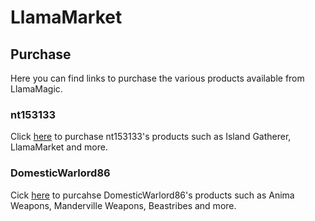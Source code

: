 # LlamaMarket

## Purchase
Here you can find links to purchase the various products available from LlamaMagic.

### nt153133

Click [here](/purchase/nt153133/purchase/) to purchase nt153133's products such as Island Gatherer, LlamaMarket and more.

### DomesticWarlord86

Cick [here](/purchase/DW/purchase) to purcahse DomesticWarlord86's products such as Anima Weapons, Manderville Weapons, Beastribes and more.